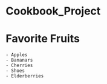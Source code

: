 # Cookbook_Project

 # Favorite Fruits
    - Apples
    - Bananars
    - Cherries
    - Shoes
    - Elderberries